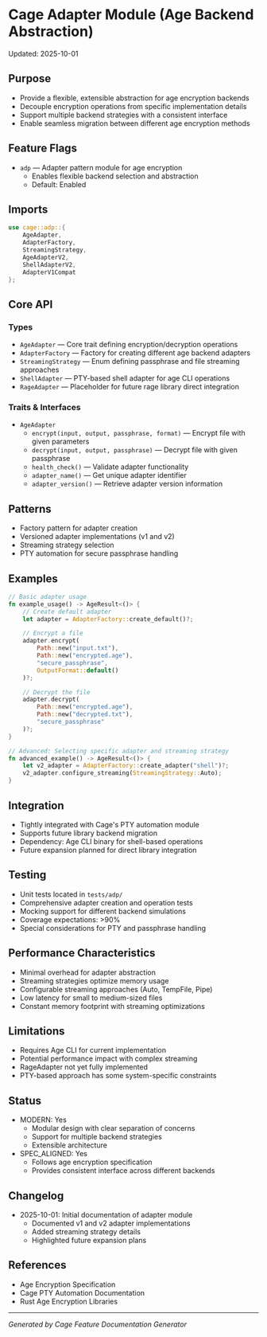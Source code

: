 # Cage Adapter Module (Age Backend Abstraction)

Updated: 2025-10-01

## Purpose
- Provide a flexible, extensible abstraction for age encryption backends
- Decouple encryption operations from specific implementation details
- Support multiple backend strategies with a consistent interface
- Enable seamless migration between different age encryption methods

## Feature Flags
- `adp` — Adapter pattern module for age encryption
  - Enables flexible backend selection and abstraction
  - Default: Enabled

## Imports
```rust
use cage::adp::{
    AgeAdapter,
    AdapterFactory,
    StreamingStrategy,
    AgeAdapterV2,
    ShellAdapterV2,
    AdapterV1Compat
};
```

## Core API
### Types
- `AgeAdapter` — Core trait defining encryption/decryption operations
- `AdapterFactory` — Factory for creating different age backend adapters
- `StreamingStrategy` — Enum defining passphrase and file streaming approaches
- `ShellAdapter` — PTY-based shell adapter for age CLI operations
- `RageAdapter` — Placeholder for future rage library direct integration

### Traits & Interfaces
- `AgeAdapter`
  - `encrypt(input, output, passphrase, format)` — Encrypt file with given parameters
  - `decrypt(input, output, passphrase)` — Decrypt file with given passphrase
  - `health_check()` — Validate adapter functionality
  - `adapter_name()` — Get unique adapter identifier
  - `adapter_version()` — Retrieve adapter version information

## Patterns
- Factory pattern for adapter creation
- Versioned adapter implementations (v1 and v2)
- Streaming strategy selection
- PTY automation for secure passphrase handling

## Examples
```rust
// Basic adapter usage
fn example_usage() -> AgeResult<()> {
    // Create default adapter
    let adapter = AdapterFactory::create_default()?;

    // Encrypt a file
    adapter.encrypt(
        Path::new("input.txt"),
        Path::new("encrypted.age"),
        "secure_passphrase",
        OutputFormat::default()
    )?;

    // Decrypt the file
    adapter.decrypt(
        Path::new("encrypted.age"),
        Path::new("decrypted.txt"),
        "secure_passphrase"
    )?;
}

// Advanced: Selecting specific adapter and streaming strategy
fn advanced_example() -> AgeResult<()> {
    let v2_adapter = AdapterFactory::create_adapter("shell")?;
    v2_adapter.configure_streaming(StreamingStrategy::Auto);
}
```

## Integration
- Tightly integrated with Cage's PTY automation module
- Supports future library backend migration
- Dependency: Age CLI binary for shell-based operations
- Future expansion planned for direct library integration

## Testing
- Unit tests located in `tests/adp/`
- Comprehensive adapter creation and operation tests
- Mocking support for different backend simulations
- Coverage expectations: >90%
- Special considerations for PTY and passphrase handling

## Performance Characteristics
- Minimal overhead for adapter abstraction
- Streaming strategies optimize memory usage
- Configurable streaming approaches (Auto, TempFile, Pipe)
- Low latency for small to medium-sized files
- Constant memory footprint with streaming optimizations

## Limitations
- Requires Age CLI for current implementation
- Potential performance impact with complex streaming
- RageAdapter not yet fully implemented
- PTY-based approach has some system-specific constraints

## Status
- MODERN: Yes
  - Modular design with clear separation of concerns
  - Support for multiple backend strategies
  - Extensible architecture
- SPEC_ALIGNED: Yes
  - Follows age encryption specification
  - Provides consistent interface across different backends

## Changelog
- 2025-10-01: Initial documentation of adapter module
  - Documented v1 and v2 adapter implementations
  - Added streaming strategy details
  - Highlighted future expansion plans

## References
- Age Encryption Specification
- Cage PTY Automation Documentation
- Rust Age Encryption Libraries

---

_Generated by Cage Feature Documentation Generator_
